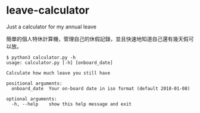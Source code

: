 # leave-calculator
Just a calculator for my annual leave

簡單的個人特休計算機，管理自己的休假記錄，並且快速地知道自己還有幾天假可以放。

```
$ python3 calculator.py -h
usage: calculator.py [-h] [onboard_date]

Calculate how much leave you still have

positional arguments:
  onboard_date  Your on-board date in iso format (default 2018-01-08)

optional arguments:
  -h, --help    show this help message and exit
```
